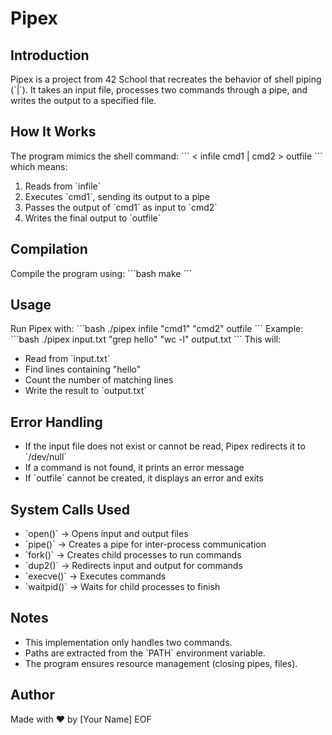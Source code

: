 # Pipex

## Introduction
Pipex is a project from 42 School that recreates the behavior of shell piping (\`|\`). It takes an input file, processes two commands through a pipe, and writes the output to a specified file.

## How It Works
The program mimics the shell command:
\`\`\`
< infile cmd1 | cmd2 > outfile
\`\`\`
which means:
1. Reads from \`infile\`
2. Executes \`cmd1\`, sending its output to a pipe
3. Passes the output of \`cmd1\` as input to \`cmd2\`
4. Writes the final output to \`outfile\`

## Compilation
Compile the program using:
\`\`\`bash
make
\`\`\`

## Usage
Run Pipex with:
\`\`\`bash
./pipex infile "cmd1" "cmd2" outfile
\`\`\`
Example:
\`\`\`bash
./pipex input.txt "grep hello" "wc -l" output.txt
\`\`\`
This will:
- Read from \`input.txt\`
- Find lines containing "hello"
- Count the number of matching lines
- Write the result to \`output.txt\`

## Error Handling
- If the input file does not exist or cannot be read, Pipex redirects it to \`/dev/null\`
- If a command is not found, it prints an error message
- If \`outfile\` cannot be created, it displays an error and exits

## System Calls Used
- \`open()\` → Opens input and output files
- \`pipe()\` → Creates a pipe for inter-process communication
- \`fork()\` → Creates child processes to run commands
- \`dup2()\` → Redirects input and output for commands
- \`execve()\` → Executes commands
- \`waitpid()\` → Waits for child processes to finish

## Notes
- This implementation only handles two commands.
- Paths are extracted from the \`PATH\` environment variable.
- The program ensures resource management (closing pipes, files).

## Author
Made with ❤️ by [Your Name]
EOF

